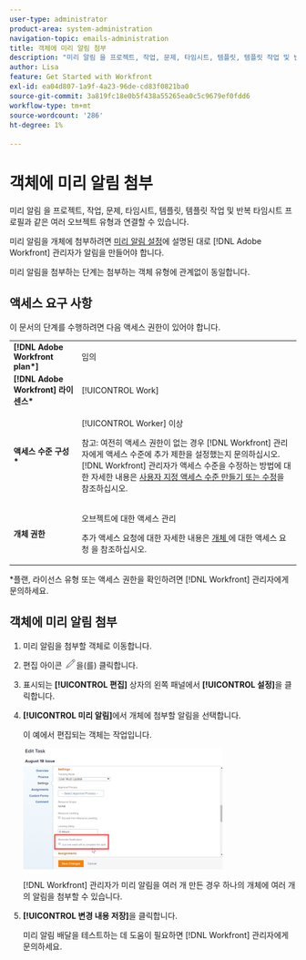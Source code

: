 ```yaml
---
user-type: administrator
product-area: system-administration
navigation-topic: emails-administration
title: 객체에 미리 알림 첨부
description: "미리 알림 을 프로젝트, 작업, 문제, 타임시트, 템플릿, 템플릿 작업 및 반복 타임시트 프로필과 같은 여러 오브젝트 유형과 연결할 수 있습니다."
author: Lisa
feature: Get Started with Workfront
exl-id: ea04d807-1a9f-4a23-96de-cd83f0821ba0
source-git-commit: 3a819fc18e0b5f438a55265ea0c5c9679ef0fdd6
workflow-type: tm+mt
source-wordcount: '286'
ht-degree: 1%

---
```


# 객체에 미리 알림 첨부

미리 알림 을 프로젝트, 작업, 문제, 타임시트, 템플릿, 템플릿 작업 및 반복 타임시트 프로필과 같은 여러 오브젝트 유형과 연결할 수 있습니다.

미리 알림을 개체에 첨부하려면 [미리 알림 설정](../../administration-and-setup/manage-workfront/emails/set-up-reminder-notifications.md)에 설명된 대로 [!DNL Adobe Workfront] 관리자가 알림을 만들어야 합니다.

미리 알림을 첨부하는 단계는 첨부하는 객체 유형에 관계없이 동일합니다.

## 액세스 요구 사항

이 문서의 단계를 수행하려면 다음 액세스 권한이 있어야 합니다.

<table style="table-layout:auto"> 
 <col> 
 </col> 
 <col> 
 </col> 
 <tbody> 
  <tr> 
   <td role="rowheader"><strong>[!DNL Adobe Workfront plan*]</strong></td> 
   <td> <p>임의</p> </td> 
  </tr> 
  <tr> 
   <td role="rowheader"><strong>[!DNL Adobe Workfront] 라이센스*</strong></td> 
   <td> <p>[!UICONTROL Work] </p> </td> 
  </tr> 
  <tr> 
   <td role="rowheader"><strong>액세스 수준 구성*</strong></td> 
   <td> <p>[!UICONTROL Worker] 이상</p> <p>참고: 여전히 액세스 권한이 없는 경우 [!DNL Workfront] 관리자에게 액세스 수준에 추가 제한을 설정했는지 문의하십시오. [!DNL Workfront] 관리자가 액세스 수준을 수정하는 방법에 대한 자세한 내용은 <a href="../../administration-and-setup/add-users/configure-and-grant-access/create-modify-access-levels.md" class="MCXref xref">사용자 지정 액세스 수준 만들기 또는 수정</a>을 참조하십시오.</p> </td> 
  </tr> 
  <tr> 
   <td role="rowheader"><strong>개체 권한</strong></td> 
   <td> <p>오브젝트에 대한 액세스 관리</p> <p>추가 액세스 요청에 대한 자세한 내용은 <a href="../../workfront-basics/grant-and-request-access-to-objects/request-access.md" class="MCXref xref">개체 </a>에 대한 액세스 요청 을 참조하십시오.</p> </td> 
  </tr> 
 </tbody> 
</table>

&#42;플랜, 라이선스 유형 또는 액세스 권한을 확인하려면 [!DNL Workfront] 관리자에게 문의하세요.

## 객체에 미리 알림 첨부

1. 미리 알림을 첨부할 객체로 이동합니다.
1. 편집 아이콘 ![](assets/edit-icon.png)을(를) 클릭합니다.
1. 표시되는 **[!UICONTROL 편집]** 상자의 왼쪽 패널에서 **[!UICONTROL 설정]**&#x200B;을 클릭합니다.

1. **[!UICONTROL 미리 알림]**&#x200B;에서 개체에 첨부할 알림을 선택합니다.

   이 예에서 편집되는 객체는 작업입니다.

   ![](assets/reminder-notification-select-one-350x213.png)

   [!DNL Workfront] 관리자가 미리 알림을 여러 개 만든 경우 하나의 개체에 여러 개의 알림을 첨부할 수 있습니다.

1. **[!UICONTROL 변경 내용 저장]**&#x200B;을 클릭합니다.

   미리 알림 배달을 테스트하는 데 도움이 필요하면 [!DNL Workfront] 관리자에게 문의하세요.
